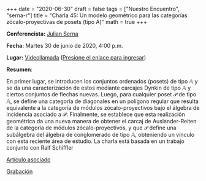 +++
date      = "2020-06-30"
draft     = false
tags      = ["Nuestro Encuentro", "serna-r"]
title     = "Charla 45: Un modelo geométrico para las categorías zócalo-proyectivas de posets (tipo A)"
math      = true
+++



**Conferencista:** [Julian Serna](https://matematicas.netlify.app/authors/serna-r/)

**Fecha:** Martes 30 de junio de 2020, 4:00 p.m.

**Lugar:** [Videollamada](https://meet.google.com/izy-pzig-pbf) ([Presione el enlace para ingresar](https://meet.google.com/izy-pzig-pbf))

**Resumen**:

En primer lugar, se introducen los conjuntos ordenados (posets) de tipo $\mathbb{A}$ y se  da una caracterización de estos mediante carcajes Dynkin de tipo $\mathbb{A}$ y ciertos conjuntos de flechas nuevas. Luego, para cualquier poset $\mathcal{P}$ de tipo $\mathbb{A},$ se define una categoría  de diagonales en un polígono regular que resulta equivalente a  la categoría de módulos zócalo-proyectivos bajo el álgebra de incidencia asociado a  $\mathcal{P}$.  Finalmente, se establece que esta realización geométrica da una nueva manera de obtener el carcaj de Auslander-Reiten de la categoría de módulos zócalo-proyectivos, y que $\mathcal{P}$ define una subálgebra  del álgebra de conglomerado  de tipo $\mathbb{A}$, obteniendo un vínculo con esta reciente área de estudio. La charla está basada en un trabajo conjunto con Ralf Schiffler 

[Artículo asociado](https://doi.org/10.1016/j.jpaa.2020.106436)

[Grabación](https://drive.google.com/open?id=1EGK3L-Trc9Bn3G3As1EiFLoV3usMToBd)
